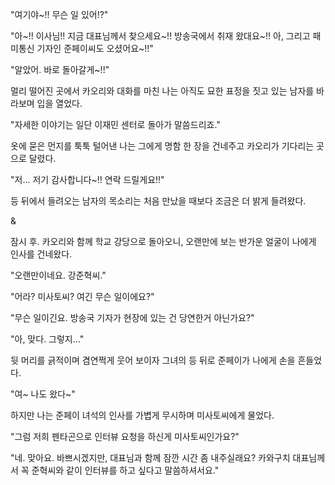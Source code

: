"여기야~!! 무슨 일 있어!?" 

"아~!! 이사님!! 지금 대표님께서 찾으세요~!! 방송국에서 취재 왔대요~!! 아, 그리고 패미통신 기자인 준페이씨도 오셨어요~!!" 

"알았어. 바로 돌아갈게~!!" 

멀리 떨어진 곳에서 카오리와 대화를 마친 나는 아직도 묘한 표정을 짓고 있는 남자를 바라보며 입을 열었다. 

"자세한 이야기는 일단 이재민 센터로 돌아가 말씀드리죠." 

옷에 묻은 먼지를 툭툭 털어낸 나는 그에게 명함 한 장을 건네주고 카오리가 기다리는 곳으로 달렸다. 

"저... 저기 감사합니다~!! 연락 드릴게요!!" 

등 뒤에서 들려오는 남자의 목소리는 처음 만났을 때보다 조금은 더 밝게 들려왔다. 

& 

잠시 후. 카오리와 함께 학교 강당으로 돌아오니, 오랜만에 보는 반가운 얼굴이 나에게 인사를 건네왔다. 

"오랜만이네요. 강준혁씨." 

"어라? 미사토씨? 여긴 무슨 일이에요?" 

"무슨 일이긴요. 방송국 기자가 현장에 있는 건 당연한거 아닌가요?" 

"아, 맞다. 그렇지..." 

뒷 머리를 긁적이며 겸연쩍게 웃어 보이자 그녀의 등 뒤로 준페이가 나에게 손을 흔들었다. 

"여~ 나도 왔다~" 

하지만 나는 준페이 녀석의 인사를 가볍게 무시하며 미사토씨에게 물었다. 

"그럼 저희 펜타곤으로 인터뷰 요청을 하신게 미사토씨인가요?" 

"네. 맞아요. 바쁘시겠지만, 대표님과 함께 잠깐 시간 좀 내주실래요? 카와구치 대표님께서 꼭 준혁씨와 같이 인터뷰를 하고 싶다고 말씀하셔서요." 